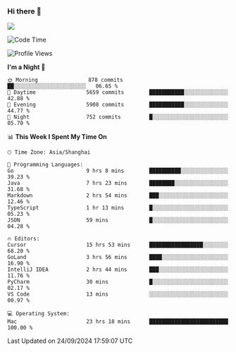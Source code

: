 ### Hi there 👋

<!--
**JJAYCHEN1e/jjaychen1e** is a ✨ _special_ ✨ repository because its `README.md` (this file) appears on your GitHub profile.

Here are some ideas to get you started:

- 🔭 I’m currently working on ...
- 🌱 I’m currently learning ...
- 👯 I’m looking to collaborate on ...
- 🤔 I’m looking for help with ...
- 💬 Ask me about ...
- 📫 How to reach me: ...
- 😄 Pronouns: ...
- ⚡ Fun fact: ...
-->

[![](https://github-readme-stats.vercel.app/api?username=jjaychen1e&show_icons=true)](https://github.com/jjaychen1e/github-readme-stats?count_private=true)

<!--START_SECTION:waka-->
![Code Time](http://img.shields.io/badge/Code%20Time-1%2C441%20hrs%2015%20mins-blue)

![Profile Views](http://img.shields.io/badge/Profile%20Views-0-blue)

**I'm a Night 🦉** 

```text
🌞 Morning                878 commits         ██░░░░░░░░░░░░░░░░░░░░░░░   06.65 % 
🌆 Daytime                5659 commits        ███████████░░░░░░░░░░░░░░   42.88 % 
🌃 Evening                5908 commits        ███████████░░░░░░░░░░░░░░   44.77 % 
🌙 Night                  752 commits         █░░░░░░░░░░░░░░░░░░░░░░░░   05.70 % 
```


📊 **This Week I Spent My Time On** 

```text
🕑︎ Time Zone: Asia/Shanghai

💬 Programming Languages: 
Go                       9 hrs 8 mins        ██████████░░░░░░░░░░░░░░░   39.23 % 
Java                     7 hrs 23 mins       ████████░░░░░░░░░░░░░░░░░   31.68 % 
Markdown                 2 hrs 54 mins       ███░░░░░░░░░░░░░░░░░░░░░░   12.46 % 
TypeScript               1 hr 13 mins        █░░░░░░░░░░░░░░░░░░░░░░░░   05.23 % 
JSON                     59 mins             █░░░░░░░░░░░░░░░░░░░░░░░░   04.28 % 

🔥 Editors: 
Cursor                   15 hrs 53 mins      █████████████████░░░░░░░░   68.20 % 
GoLand                   3 hrs 56 mins       ████░░░░░░░░░░░░░░░░░░░░░   16.90 % 
IntelliJ IDEA            2 hrs 44 mins       ███░░░░░░░░░░░░░░░░░░░░░░   11.76 % 
PyCharm                  30 mins             █░░░░░░░░░░░░░░░░░░░░░░░░   02.17 % 
VS Code                  13 mins             ░░░░░░░░░░░░░░░░░░░░░░░░░   00.97 % 

💻 Operating System: 
Mac                      23 hrs 18 mins      █████████████████████████   100.00 % 
```


 Last Updated on 24/09/2024 17:59:07 UTC
<!--END_SECTION:waka-->
